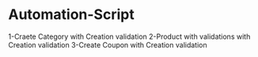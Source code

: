 

# Automation-Script

1-Craete Category with Creation validation
2-Product with validations with Creation validation
3-Create Coupon with Creation validation
